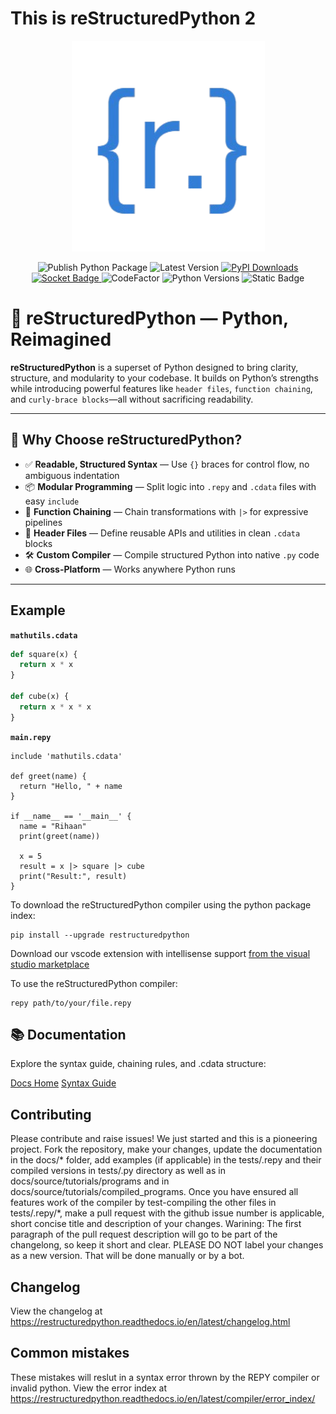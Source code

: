 <h1 align="left"> This is reStructuredPython 2 </h1>

<p align="center">
    <img src="https://github.com/sharktide/repython-vs/blob/main/icons/icon.png">
</p>
<!-- ![logo](https://github.com/sharktide/repython-vs/blob/main/icons/icon.png)
 -->
 
<p align="center">
  <img src="https://github.com/sharktide/restructuredpython/actions/workflows/publish.yml/badge.svg?branch=main" alt="Publish Python Package">
  <img src="https://img.shields.io/badge/dynamic/toml?url=https%3A%2F%2Fraw.githubusercontent.com%2Fsharktide%2Frestructuredpython%2Frefs%2Fheads%2Fmain%2Fpyproject.toml&query=%24.project.version&label=Latest" alt="Latest Version">
  <a href="https://pepy.tech/projects/restructuredpython">
    <img src="https://static.pepy.tech/badge/restructuredpython/month" alt="PyPI Downloads">
  </a>
  <a href="https://socket.dev/pypi/package/restructuredpython/overview/2.4.0/tar-gz">
    <img src="https://socket.dev/api/badge/pypi/package/restructuredpython/2.4.0?artifact_id=tar-gz" alt="Socket Badge">
  </a>

  <img src="https://www.codefactor.io/repository/github/sharktide/restructuredpython/badge" alt="CodeFactor">
  <img src="https://img.shields.io/pypi/pyversions/restructuredpython" alt="Python Versions">
  <img alt="Static Badge" src="https://img.shields.io/badge/license-apache--2.0-red">
</p>

# 🔷 reStructuredPython — Python, Reimagined

**reStructuredPython** is a superset of Python designed to bring clarity, structure, and modularity to your codebase. It builds on Python’s strengths while introducing powerful features like `header files`, `function chaining`, and `curly-brace blocks`—all without sacrificing readability.

---

## 🚀 Why Choose reStructuredPython?

- ✅ **Readable, Structured Syntax** — Use `{}` braces for control flow, no ambiguous indentation
- 📦 **Modular Programming** — Split logic into `.repy` and `.cdata` files with easy `include`
- 🔗 **Function Chaining** — Chain transformations with `|>` for expressive pipelines
- 📄 **Header Files** — Define reusable APIs and utilities in clean `.cdata` blocks
- 🛠️ **Custom Compiler** — Compile structured Python into native `.py` code
- 🌐 **Cross-Platform** — Works anywhere Python runs

---

## Example

**`mathutils.cdata`**
```python
def square(x) {
  return x * x
}

def cube(x) {
  return x * x * x
}
```

**`main.repy`**

```
include 'mathutils.cdata'

def greet(name) {
  return "Hello, " + name
}

if __name__ == '__main__' {
  name = "Rihaan"
  print(greet(name))

  x = 5
  result = x |> square |> cube
  print("Result:", result)
}
```


To download the reStructuredPython compiler using the python package index:

```shell
pip install --upgrade restructuredpython
```
Download our vscode extension with intellisense support [from the visual studio marketplace](https://marketplace.visualstudio.com/items?itemName=RihaanMeher.restructuredpython)

To use the reStructuredPython compiler:

```shell
repy path/to/your/file.repy
```

## 📚 Documentation
Explore the syntax guide, chaining rules, and .cdata structure: 

[Docs Home](https://restructuredpython.readthedocs.io)
[Syntax Guide](https://restructuredpython.readthedocs.io/en/latest/reference/Syntax_Guide.html)

## Contributing

Please contribute and raise issues! We just started and this is a pioneering project. Fork the repository, make your changes, update the documentation in the docs/* folder, add examples (if applicable) in the tests/.repy and their compiled versions in tests/.py directory as well as in docs/source/tutorials/programs and in docs/source/tutorials/compiled_programs. Once you have ensured all features work of the compiler by test-compiling the other files in tests/.repy/*, make a pull request with the github issue number is applicable, short concise title and description of your changes. Warining: The first paragraph of the pull request description will go to be part of the changelong, so keep it short and clear. PLEASE DO NOT label your changes as a new version. That will be done manually or by a bot.

## Changelog

View the changelog at https://restructuredpython.readthedocs.io/en/latest/changelog.html

## Common mistakes

These mistakes will reslut in a syntax error thrown by the REPY compiler or invalid python.
View the error index at https://restructuredpython.readthedocs.io/en/latest/compiler/error_index/
